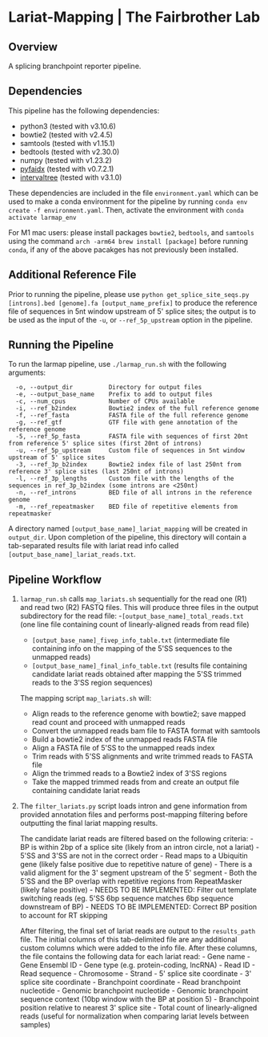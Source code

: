 # Lariat-Mapping | The Fairbrother Lab

## Overview

A splicing branchpoint reporter pipeline.

## Dependencies

This pipeline has the following dependencies:
- python3 (tested with v3.10.6)
- bowtie2 (tested with v2.4.5)
- samtools (tested with v1.15.1)
- bedtools (tested with v2.30.0)
- numpy (tested with v1.23.2)
- [pyfaidx](https://pypi.org/project/pyfaidx/) (tested with v0.7.2.1)
- [intervaltree](https://pypi.org/project/intervaltree/) (tested with v3.1.0)

These dependencies are included in the file `environment.yaml` which can be used to make a conda environment for the pipeline by running `conda env create -f environment.yaml`. Then, activate the environment with `conda activate larmap_env` 

For M1 mac users: please install packages `bowtie2`, `bedtools`, and `samtools` using the command `arch -arm64 brew install [package]` before running `conda`, if any of the above pacakges has not previously been installed.

## Additional Reference File

Prior to running the pipeline, please use `python get_splice_site_seqs.py [introns].bed [genome].fa [output_name_prefix]` to produce the reference file of sequences in 5nt window upstream of 5' splice sites; the output is to be used as the input of the `-u`, or `--ref_5p_upstream` option in the pipeline.

## Running the Pipeline

To run the larmap pipeline, use `./larmap_run.sh` with the following arguments:

      -o, --output_dir          Directory for output files
      -e, --output_base_name    Prefix to add to output files
      -c, --num_cpus            Number of CPUs available
      -i, --ref_b2index         Bowtie2 index of the full reference genome
      -f, --ref_fasta           FASTA file of the full reference genome
      -g, --ref_gtf             GTF file with gene annotation of the reference genome
      -5, --ref_5p_fasta        FASTA file with sequences of first 20nt from reference 5' splice sites (first 20nt of introns)
      -u, --ref_5p_upstream     Custom file of sequences in 5nt window upstream of 5' splice sites
      -3, --ref_3p_b2index      Bowtie2 index file of last 250nt from reference 3' splice sites (last 250nt of introns)
      -l, --ref_3p_lengths      Custom file with the lengths of the sequences in ref_3p_b2index (some introns are <250nt)
      -n, --ref_introns         BED file of all introns in the reference genome
      -m, --ref_repeatmasker    BED file of repetitive elements from repeatmasker

A directory named `[output_base_name]_lariat_mapping` will be created in `output_dir`. Upon completion of the pipeline, this directory will contain a tab-separated results file with lariat read info called `[output_base_name]_lariat_reads.txt`.

## Pipeline Workflow

1. `larmap_run.sh` calls `map_lariats.sh` sequentially for the read one (R1) and read two (R2) FASTQ files. This will produce three files in the output subdirectory for the read file:
    -`[output_base_name]_total_reads.txt` (one line file containing count of linearly-aligned reads from read file)
    - `[output_base_name]_fivep_info_table.txt` (intermediate file containing info on the mapping of the 5'SS sequences to the unmapped reads)
    - `[output_base_name]_final_info_table.txt` (results file containing candidate lariat reads obtained after mapping the 5'SS trimmed reads to the 3'SS region sequences)

    The mapping script `map_lariats.sh` will:
    - Align reads to the reference genome with bowtie2; save mapped read count and proceed with unmapped reads
    - Convert the unmapped reads bam file to FASTA format with samtools
    - Build a bowtie2 index of the unmapped reads FASTA file
    - Align a FASTA file of 5'SS to the unmapped reads index
    - Trim reads with 5'SS alignments and write trimmed reads to FASTA file
    - Align the trimmed reads to a Bowtie2 index of 3'SS regions
    - Take the mapped trimmed reads from and create an output file containing candidate lariat reads

3. The `filter_lariats.py` script loads intron and gene information from provided annotation files and performs post-mapping filtering before outputting the final lariat mapping results. 

    The candidate lariat reads are filtered based on the following criteria: - BP is within 2bp of a splice site (likely from an intron circle, not a lariat) - 5'SS and 3'SS are not in the correct order - Read maps to a Ubiquitin gene (likely false positive due to repetitive nature of gene) - There is a valid aligment for the 3' segment upstream of the 5' segment - Both the 5'SS and the BP overlap with repetitive regions from RepeatMasker (likely false positive) - NEEDS TO BE IMPLEMENTED: Filter out template switching reads (eg. 5'SS 6bp sequence matches 6bp sequence downstream of BP) - NEEDS TO BE IMPLEMENTED: Correct BP position to account for RT skipping

    After filtering, the final set of lariat reads are output to the `results_path` file. The initial columns of this tab-delimited file are any additional custom columns which were added to the info file. After these columns, the file contains the following data for each lariat read: - Gene name - Gene Ensembl ID - Gene type (e.g. protein-coding, lncRNA) - Read ID - Read sequence - Chromosome - Strand - 5' splice site coordinate - 3' splice site coordinate - Branchpoint coordinate - Read branchpoint nucleotide - Genomic branchpoint nucleotide - Genomic branchpoint sequence context (10bp window with the BP at position 5) - Branchpoint position relative to nearest 3' splice site - Total count of linearly-aligned reads (useful for normalization when comparing lariat levels between samples)
